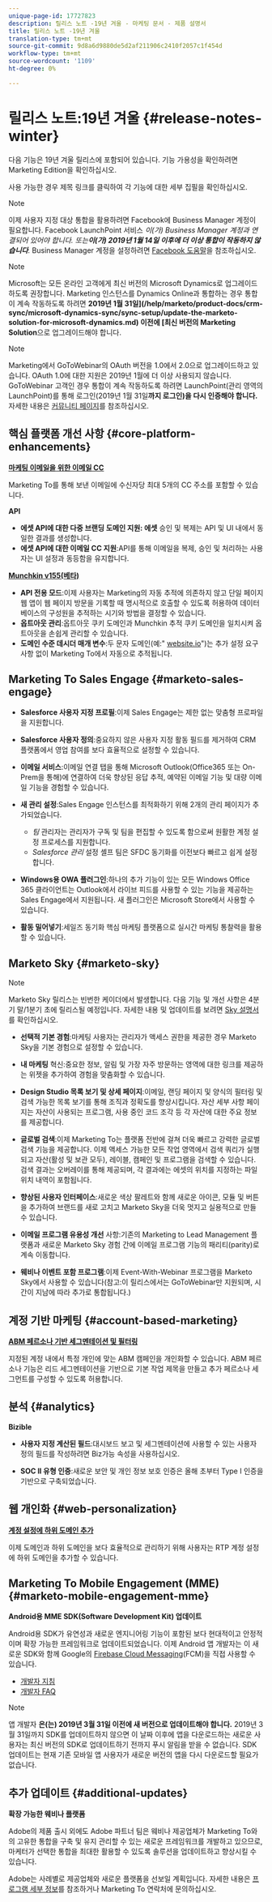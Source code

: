 ```yaml
---
unique-page-id: 17727823
description: 릴리스 노트 -19년 겨울 - 마케팅 문서 - 제품 설명서
title: 릴리스 노트 -19년 겨울
translation-type: tm+mt
source-git-commit: 9d8a6d9880de5d2af211906c2410f2057c1f454d
workflow-type: tm+mt
source-wordcount: '1109'
ht-degree: 0%

---
```



# 릴리스 노트:19년 겨울 {#release-notes-winter}

다음 기능은 19년 겨울 릴리스에 포함되어 있습니다. 기능 가용성을 확인하려면 Marketing Edition을 확인하십시오.

사용 가능한 경우 제목 링크를 클릭하여 각 기능에 대한 세부 집필을 확인하십시오.

>[!NOTE]
>
>이제 사용자 지정 대상 통합을 활용하려면 Facebook에 Business Manager 계정이 필요합니다. Facebook LaunchPoint 서비스 *이(가) Business Manager 계정과 연결되어 있어야 합니다. 또는&#x200B;**이(가) 2019년 1월 14일 이후에 더 이상 통합이 작동하지 않습니다**.* Business Manager 계정을 설정하려면 [Facebook 도움말](https://www.facebook.com/business/help/1710077379203657)을 참조하십시오.

>[!NOTE]
>
>Microsoft는 모든 온라인 고객에게 최신 버전의 Microsoft Dynamics로 업그레이드하도록 권장합니다. Marketing 인스턴스를 Dynamics Online과 통합하는 경우 통합이 계속 작동하도록 하려면 **2019년 1월 31일](/help/marketo/product-docs/crm-sync/microsoft-dynamics-sync/sync-setup/update-the-marketo-solution-for-microsoft-dynamics.md) 이전에 [최신 버전의 Marketing Solution**&#x200B;으로 업그레이드해야 합니다.

>[!NOTE]
>
>Marketing에서 GoToWebinar의 OAuth 버전을 1.0에서 2.0으로 업그레이드하고 있습니다. OAuth 1.0에 대한 지원은 2019년 1월에 더 이상 사용되지 않습니다. GoToWebinar 고객인 경우 통합이 계속 작동하도록 하려면 LaunchPoint(관리 영역의 LaunchPoint)를 통해 로그인(2019년 1월 31일&#x200B;**까지 로그인)을 다시 인증해야 합니다.** 자세한 내용은 [커뮤니티 페이지](https://nation.marketo.com/docs/DOC-6739-gotowebinar-authentication-change-take-action-before-1312019)를 참조하십시오.

## 핵심 플랫폼 개선 사항 {#core-platform-enhancements}

**[마케팅 이메일을 위한 이메일 CC](/help/marketo/product-docs/email-marketing/general/email-cc.md)**

Marketing To를 통해 보낸 이메일에 수신자당 최대 5개의 CC 주소를 포함할 수 있습니다.

**API**

* **에셋 API에 대한 다중 브랜딩 도메인 지원: 에셋** 승인 및 복제는 API 및 UI 내에서 동일한 결과를 생성합니다.
* **에셋 API에 대한 이메일 CC 지원**:API를 통해 이메일을 복제, 승인 및 처리하는 사용자는 UI 설정과 동등함을 유지합니다.

**[Munchkin v155(베타)](https://developers.marketo.com/javascript-api/lead-tracking/configuration/)**

* **API 전용 모드**:이제 사용자는 Marketing의 자동 추적에 의존하지 않고 단일 페이지 웹 앱이 웹 페이지 방문을 기록할 때 명시적으로 호출할 수 있도록 허용하여 데이터베이스의 구성원을 추적하는 시기와 방법을 결정할 수 있습니다.
* **옵트아웃 관리**:옵트아웃 쿠키 도메인과 Munchkin 추적 쿠키 도메인을 일치시켜 옵트아웃을 손쉽게 관리할 수 있습니다.
* **도메인 수준 데시더 매개 변수**:두 문자 도메인(예:&quot; [website.io](https://website.io)&quot;)는 추가 설정 요구 사항 없이 Marketing To에서 자동으로 추적됩니다.

## Marketing To Sales Engage {#marketo-sales-engage}

* **Salesforce 사용자 지정 프로필**:이제 Sales Engage는 제한 없는 맞춤형 프로파일을 지원합니다.

* **Salesforce 사용자 정의**:중요하지 않은 사용자 지정 활동 필드를 제거하여 CRM 플랫폼에서 영업 참여를 보다 효율적으로 설정할 수 있습니다.
* **이메일 서비스**:이메일 연결 탭을 통해 Microsoft Outlook(Office365 또는 On-Prem을 통해)에 연결하여 더욱 향상된 응답 추적, 예약된 이메일 기능 및 대량 이메일 기능을 경험할 수 있습니다.
* **새 관리 설정**:Sales Engage 인스턴스를 최적화하기 위해 2개의 관리 페이지가 추가되었습니다.

   * _팀_ 관리자는 관리자가 구독 및 팀을 편집할 수 있도록 함으로써 원활한 계정 설정 프로세스를 지원합니다.
   * _Salesforce 관리_ 설정 셸프 팀은 SFDC 동기화를 이전보다 빠르고 쉽게 설정합니다.

* **Windows용 OWA 플러그인**:하나의 추가 기능이 있는 모든 Windows Office 365 클라이언트는 Outlook에서 라이브 피드를 사용할 수 있는 기능을 제공하는 Sales Engage에서 지원됩니다. 새 플러그인은 Microsoft Store에서 사용할 수 있습니다.
* **활동 밀어넣기**:세일즈 동기화 핵심 마케팅 플랫폼으로 실시간 마케팅 통찰력을 활용할 수 있습니다.

## Marketo Sky {#marketo-sky}

>[!NOTE]
>
>Marketo Sky 릴리스는 빈번한 케이더에서 발생합니다. 다음 기능 및 개선 사항은 4분기 말/1분기 초에 릴리스될 예정입니다. 자세한 내용 및 업데이트를 보려면 [Sky 설명서](https://help.marketo.com/)를 확인하십시오.

* **선택적 기본 경험**:마케팅 사용자는 관리자가 액세스 권한을 제공한 경우 Marketo Sky을 기본 경험으로 설정할 수 있습니다.

* **내 마케팅** 혁신:중요한 정보, 알림 및 가장 자주 방문하는 영역에 대한 링크를 제공하는 위젯을 추가하여 경험을 맞춤화할 수 있습니다.

* **Design Studio 목록 보기 및 상세 페이지**:이메일, 랜딩 페이지 및 양식의 필터링 및 검색 가능한 목록 보기를 통해 조직과 정확도를 향상시킵니다. 자산 세부 사항 페이지는 자산이 사용되는 프로그램, 사용 중인 코드 조각 등 각 자산에 대한 주요 정보를 제공합니다.

* **글로벌 검색**:이제 Marketing To는 플랫폼 전반에 걸쳐 더욱 빠르고 강력한 글로벌 검색 기능을 제공합니다. 이제 액세스 가능한 모든 작업 영역에서 검색 쿼리가 실행되고 자산(활성 및 보관 모두), 레이블, 캠페인 및 프로그램을 검색할 수 있습니다. 검색 결과는 오버레이를 통해 제공되며, 각 결과에는 에셋의 위치를 지정하는 파일 위치 내역이 포함됩니다.

* **향상된 사용자 인터페이스**:새로운 색상 팔레트와 함께 새로운 아이콘, 모듈 및 버튼을 추가하여 브랜드를 새로 고치고 Marketo Sky을 더욱 멋지고 실용적으로 만들 수 있습니다.

* **이메일 프로그램 유용성 개선** 사항:기존의 Marketing to Lead Management 플랫폼과 새로운 Marketo Sky 경험 간에 이메일 프로그램 기능의 패리티(parity)로 계속 이동합니다.
* **웨비나 이벤트 포함 프로그램**:이제 Event-With-Webinar 프로그램을 Marketo Sky에서 사용할 수 있습니다(참고:이 릴리스에서는 GoToWebinar만 지원되며, 시간이 지남에 따라 추가로 통합됩니다.)

## 계정 기반 마케팅 {#account-based-marketing}

**[ABM 페르소나 기반 세그멘테이션 및 필터링](/help/marketo/product-docs/target-account-management/using-personas.md)**

지정된 계정 내에서 특정 개인에 맞는 ABM 캠페인을 개인화할 수 있습니다. ABM 페르소나 기능은 리드 세그멘테이션을 기반으로 기본 작업 제목을 만들고 추가 페르소나 세그먼트를 구성할 수 있도록 허용합니다.

## 분석 {#analytics}

**Bizible**

* **사용자 지정 계산된 필드**:대시보드 보고 및 세그멘테이션에 사용할 수 있는 사용자 정의 필드를 작성하려면 Biz가능 속성을 사용하십시오.

* **SOC II 유형 인증**:새로운 보안 및 개인 정보 보호 인증은 올해 초부터 Type I 인증을 기반으로 구축되었습니다.

## 웹 개인화 {#web-personalization}

**[계정 설정에 하위 도메인 추가](/help/marketo/product-docs/web-personalization/getting-started/workspaces-in-web-personalization.md)**

이제 도메인과 하위 도메인을 보다 효율적으로 관리하기 위해 사용자는 RTP 계정 설정에 하위 도메인을 추가할 수 있습니다.

## Marketing To Mobile Engagement (MME) {#marketo-mobile-engagement-mme}

**Android용 MME SDK(Software Development Kit) 업데이트**

Android용 SDK가 유연성과 새로운 엔지니어링 기능이 포함된 보다 현대적이고 안정적이며 확장 가능한 프레임워크로 업데이트되었습니다. 이제 Android 앱 개발자는 이 새로운 SDK와 함께 Google의 [Firebase Cloud Messaging](https://firebase.google.com/docs/cloud-messaging/)(FCM)을 직접 사용할 수 있습니다.

* [개발자 지침](https://developers.marketo.com/mobile/installation/#android_adding_fcm_to_your_application)
* [개발자 FAQ](https://developers.marketo.com/mobile/installation/#android_fcm_faq)

>[!NOTE]
>
>앱 개발자 **은(는) 2019년 3월 31일 이전에 새 버전으로 업데이트해야 합니다.** 2019년 3월 31일까지 SDK를 업데이트하지 않으면 이 날짜 이후에 앱을 다운로드하는 새로운 사용자는 최신 버전의 SDK로 업데이트하기 전까지 푸시 알림을 받을 수 없습니다. SDK 업데이트는 현재 기존 모바일 앱 사용자가 새로운 버전의 앱을 다시 다운로드할 필요가 없습니다.

## 추가 업데이트 {#additional-updates}

**확장 가능한 웨비나 플랫폼**

Adobe의 제품 출시 외에도 Adobe 파트너 팀은 웨비나 제공업체가 Marketing To와의 고유한 통합을 구축 및 유지 관리할 수 있는 새로운 프레임워크를 개발하고 있으므로, 마케터가 선택한 통합을 최대한 활용할 수 있도록 솔루션을 업데이트하고 향상시킬 수 있습니다.

Adobe는 사례별로 제공업체와 새로운 플랫폼을 선보일 계획입니다. 자세한 내용은 [프로그램 세부 정보](https://www.marketo.com/why-marketo/partners/technology/)를 참조하거나 Marketing To 연락처에 문의하십시오.

